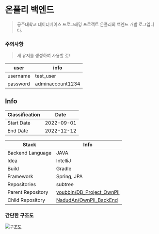 # 온플리 백엔드

> 공주대학교 데이터베이스 프로그래밍 프로젝트 온플리의 백엔드 개발 로그입니다.

### 주의사항

> 새 유저를 생성하여 사용할 것!

| user     | info             |
|----------|------------------|
| username | test_user        |
| password | adminaccount1234 |


## Info

| Classification | Date       |
|----------------|------------|
| Start Date     | 2022-09-01 |
| End Date       | 2022-12-12 |

| Stack             | Info                                                                      |
|-------------------|---------------------------------------------------------------------------|
| Backend Language  | JAVA                                                                      |
| Idea              | IntelliJ                                                                  |
| Build             | Gradle                                                                    |
| Framework         | Spring, JPA                                                               |
| Repositories      | subtree                                                                   |
| Parent Repository | [youbbin/DB_Project_OwnPli](https://github.com/youbbin/DB_Project_OwnPli) | <!--포함하는-->
| Child Repository  | [NadudAn/OwnPli_BackEnd](https://github.com/NadudAn/OwnPli_BackEnd)       |  <!--포함되는-->

### 간단한 구조도

![구조도](https://user-images.githubusercontent.com/84761609/201409901-2ad3548c-5e05-497e-a7ea-e8d49f6548df.jpg)
